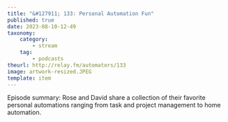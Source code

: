 ```yaml
---
title: "&#127911; 133: Personal Automation Fun"
published: true
date: 2023-08-10-12-49
taxonomy:
    category:
        - stream
    tag:
        - podcasts
theurl: http://relay.fm/automators/133
image: artwork-resized.JPEG
template: item
---
```


Episode summary: Rose and David share a collection of their favorite personal automations ranging from task and project management to home automation.
